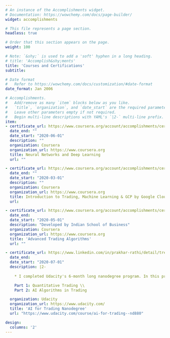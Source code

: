 ```yaml
---
# An instance of the Accomplishments widget.
# Documentation: https://wowchemy.com/docs/page-builder/
widget: accomplishments

# This file represents a page section.
headless: true

# Order that this section appears on the page.
weight: 100

# Note: `&shy;` is used to add a 'soft' hyphen in a long heading.
# title: 'Accomplish&shy;ments'
title: 'Courses and Certifications'
subtitle: 

# Date format
#   Refer to https://wowchemy.com/docs/customization/#date-format
date_format: Jan 2006

# Accomplishments.
#   Add/remove as many `item` blocks below as you like.
#   `title`, `organization`, and `date_start` are the required parameters.
#   Leave other parameters empty if not required.
#   Begin multi-line descriptions with YAML's `|2-` multi-line prefix.
item:
- certificate_url: https://www.coursera.org/account/accomplishments/certificate/TJ6TLBBRXL6R
  date_end: ""
  date_start: "2020-06-01"
  description: ""
  organization: Coursera
  organization_url: https://www.coursera.org
  title: Neural Networks and Deep Learning
  url: ""

- certificate_url: https://www.coursera.org/account/accomplishments/certificate/9TZR5GEE4ZD7
  date_end: ""
  date_start: "2020-03-01"
  description: ""
  organization: Coursera
  organization_url: https://www.coursera.org
  title: Introduction to Trading, Machine Learning & GCP by Google Cloud & New York Institute of Finance
  url: 

- certificate_url: https://www.coursera.org/account/accomplishments/certificate/TJ6TLBBRXL6R
  date_end: 
  date_start: "2020-05-01"
  description: "Developed by Indian School of Business"
  organization: Coursera
  organization_url: https://www.coursera.org
  title: 'Advanced Trading Algorithms'
  url: ""

- certificate_url: https://www.linkedin.com/in/prakhar-rathi/detail/treasury/education:660018129/?entityUrn=urn%3Ali%3Afsd_profileTreasuryMedia%3A(ACoAACWlVAUBbtb8d-IvA14hb9AbWP2Uc4dhO18%2C1591341724813)&section=education%3A660018129&treasuryCount=1
  date_end: 
  date_start: "2020-07-01"
  description: |2- 
    
    * I completed Udacity's 6-month long nanodegree program. In this program, I analyzed real data and built financial models for trading. The program was divided into two parts.

    Part 1: Quantitative Trading \\
    Part 2: AI Algorithms in Trading

  organization: Udacity
  organization_url: https://www.udacity.com/
  title: 'AI for Trading Nanodegree'
  url: "https://www.udacity.com/course/ai-for-trading--nd880"

design:
  columns: '2' 
---
```

